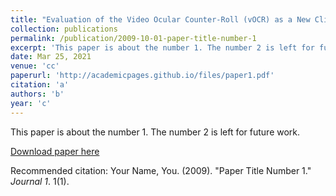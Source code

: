 ```yaml
---
title: "Evaluation of the Video Ocular Counter-Roll (vOCR) as a New Clinical Test of Otolith Function in Peripheral Vestibulopathy"
collection: publications
permalink: /publication/2009-10-01-paper-title-number-1
excerpt: 'This paper is about the number 1. The number 2 is left for future work.'
date: Mar 25, 2021
venue: 'cc'
paperurl: 'http://academicpages.github.io/files/paper1.pdf'
citation: 'a'
authors: 'b'
year: 'c'
---
```

This paper is about the number 1. The number 2 is left for future work.

[Download paper here](http://academicpages.github.io/files/paper1.pdf)

Recommended citation: Your Name, You. (2009). "Paper Title Number 1." <i>Journal 1</i>. 1(1).
